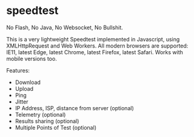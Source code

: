 # speedtest
No Flash, No Java, No Websocket, No Bullshit.

This is a very lightweight Speedtest implemented in Javascript, using XMLHttpRequest and Web Workers. All modern browsers are supported: IE11, latest Edge, latest Chrome, latest Firefox, latest Safari.
Works with mobile versions too.

Features:
- Download
- Upload
- Ping
- Jitter
- IP Address, ISP, distance from server (optional)
- Telemetry (optional)
- Results sharing (optional)
- Multiple Points of Test (optional)
